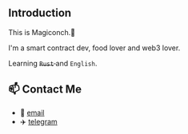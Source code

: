## Introduction

This is Magiconch.🐚

I'm a smart contract dev, food lover and web3 lover.

Learning <del> `Rust` </del> and `English`.

## 📫 Contact Me

- 📩 [email](magiconch@outlook.com)
- ✈️ [telegram](https://t.me/adnmb2)

<!--
**magiconch/magiconch** is a ✨ _special_ ✨ repository because its `README.md` (this file) appears on your GitHub profile.

Here are some ideas to get you started:

- 🔭 I’m currently working on ...
- 🌱 I’m currently learning ...
- 👯 I’m looking to collaborate on ...
- 🤔 I’m looking for help with ...
- 💬 Ask me about ...
- 📫 How to reach me: ...
- 😄 Pronouns: ...
- ⚡ Fun fact: ...
-->
[1]: https://segmentfault.com/u/magiconch
